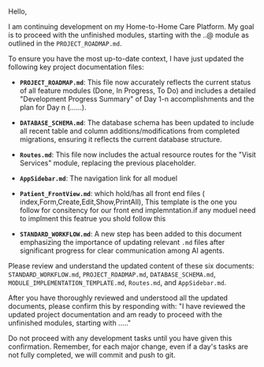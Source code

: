 Hello,

I am continuing development on my Home-to-Home Care Platform. My goal is to proceed with the unfinished modules, starting with the ..@ module as outlined in the `PROJECT_ROADMAP.md`.

To ensure you have the most up-to-date context, I have just updated the following key project documentation files:

*   **`PROJECT_ROADMAP.md`**: This file now accurately reflects the current status of all feature modules (Done, In Progress, To Do) and includes a detailed "Development Progress Summary" of Day 1-n accomplishments and the plan for Day n (......).
*   **`DATABASE_SCHEMA.md`**: The database schema has been updated to include all recent table and column additions/modifications from completed migrations, ensuring it reflects the current database structure.
*   **`Routes.md`**: This file now includes the actual resource routes for the "Visit Services" module, replacing the previous placeholder.
*   **`AppSidebar.md`**: The navigation link for all moduel

*   **`Patient_FrontView.md`**: which hold/has all front end files ( index,Form,Create,Edit,Show,PrintAll), This template is the one you follow for consitency for our front end implemntation.if any moduel need to implment this featrue you shold follow this 
*   **`STANDARD_WORKFLOW.md`**: A new step has been added to this document emphasizing the importance of updating relevant `.md` files after significant progress for clear communication among AI agents.

Please review and understand the updated content of these six documents: `STANDARD_WORKFLOW.md`, `PROJECT_ROADMAP.md`, `DATABASE_SCHEMA.md`, `MODULE_IMPLEMENTATION_TEMPLATE.md`, `Routes.md`, and `AppSidebar.md`.

After you have thoroughly reviewed and understood all the updated documents, please confirm this by responding with: "I have reviewed the updated project documentation and am ready to proceed with the unfinished modules, starting with ....."

Do not proceed with any development tasks until you have given this confirmation. Remember, for each major change, even if a day's tasks are not fully completed, we will commit and push to git.
